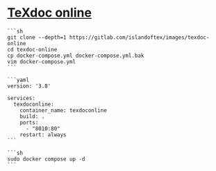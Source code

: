 # [TeXdoc online](https://gitlab.com/islandoftex/images/texdoc-online)

````{tab} Docker compose [^1]
```sh
git clone --depth=1 https://gitlab.com/islandoftex/images/texdoc-online
cd texdoc-online
cp docker-compose.yml docker-compose.yml.bak
vim docker-compose.yml
```

```yaml
version: '3.8'

services:
  texdoconline:
    container_name: texdoconline
    build: .
    ports:
      - "8010:80"
    restart: always
```

```sh
sudo docker compose up -d
```
````

[^1]: [Deploying your instance of TeXdoc online](https://gitlab.com/islandoftex/images/texdoc-online/-/wikis/Deploying-your-instance-of-TeXdoc-online)